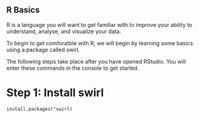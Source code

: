 ## R Basics

R is a language you will want to get familiar with to improve your ability to understand, analyse, and visualize your data.

To begin to get comforatble with R, we will begin by learning some basics using a package called swirl.

The following steps take place after you have opened RStudio.
You will enter these commands in the console to get started.

# Step 1: Install swirl
```
install.packages("swirl)
```
 
